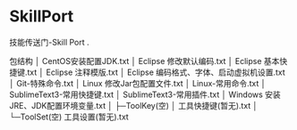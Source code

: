 # SkillPort
技能传送门-Skill Port .



包结构
│  CentOS安装配置JDK.txt
│  Eclipse 修改默认编码.txt
│  Eclipse 基本快捷键.txt
│  Eclipse 注释模版.txt
│  Eclipse 编码格式、字体、启动虚拟机设置.txt
│  Git-特殊命令.txt
│  Linux 修改Jar包配置文件.txt
│  Linux-常用命令.txt
│  SublimeText3-常用快捷键.txt
│  SublimeText3-常用插件.txt
│  Windows 安装JRE、JDK配置环境变量.txt
│
├─ToolKey(空)
│      工具快捷键(暂无).txt
│
└─ToolSet(空)
        工具设置(暂无).txt


